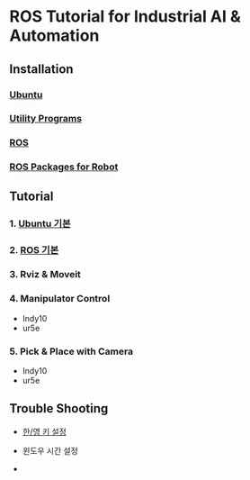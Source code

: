 

# ROS Tutorial for Industrial AI & Automation



## Installation



### [Ubuntu](https://github.com/hyKangHGU/Industrial-AI-Automation_HGU/blob/main/tutorial/install-ubuntu.md)



### [Utility Programs](https://github.com/hyKangHGU/Industrial-AI-Automation_HGU/blob/main/tutorial/install-utility-programs.md)



### [ROS](https://github.com/hyKangHGU/Industrial-AI-Automation_HGU/blob/main/tutorial/install-ros.md)



### [ROS Packages for Robot](https://github.com/hyKangHGU/Industrial-AI-Automation_HGU/blob/main/tutorial/install-ros-packages-for-robot.md)









## Tutorial



### 1. [Ubuntu 기본](https://github.com/hyKangHGU/Industrial-AI-Automation_HGU/blob/main/tutorial/tutorial-ubuntu.md)



### 2. [ROS 기본](https://github.com/hyKangHGU/Industrial-AI-Automation_HGU/blob/main/tutorial/tutorial-ros.md)



### 3. Rviz & Moveit



### 4. Manipulator Control

- Indy10
- ur5e



### 5. Pick & Place with Camera

- Indy10
- ur5e



## Trouble Shooting



- [한/영 키 설정](https://github.com/hyKangHGU/Industrial-AI-Automation_HGU/blob/main/tutorial/trouble-hangeul-key.md)



- 윈도우 시간 설정



- 



